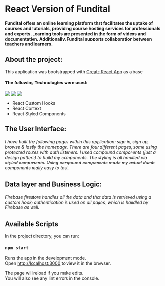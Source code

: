 # React Version of Fundital
#### Fundital offers an online learning platform that facilitates the uptake of courses and tutorials, providing course hosting services for professionals and experts. Learning tools are presented in the form of videos and documentation. Additionally, Fundital supports collaboration between teachers and learners.

## About the project:
This application was bootstrapped with [Create React App](https://github.com/facebook/create-react-app) as a base

#### The following Technologies were used:
<img align="left" src="https://img.shields.io/badge/react-%2320232a.svg?style=for-the-badge&logo=react&logoColor=%2361DAFB"/>
<img align="left" src="https://img.shields.io/badge/React_Router-CA4245?style=for-the-badge&logo=react-router&logoColor=white"/>
<img  src="https://img.shields.io/badge/Firebase-039BE5?style=for-the-badge&logo=Firebase&logoColor=%ffcc32"/>
<ul>
  <li>React Custom Hooks</li>
  <li>React Context</li>
  <li>React Styled Components</li>
</ul>

## The User Interface:
###### I have built the following pages within this application: sign in, sign up, browse & lastly the homepage. There are four different pages, some using protected routes with auth listeners. I used compound components (just a design pattern) to build my components. The styling is all handled via styled components. Using compound components made my actual dumb components really easy to test.

## Data layer and Business Logic:
###### Firebase firestore handles all the data and that data is retrieved using a custom hook; authentication is used on all pages, which is handled by Firebase as well.



## Available Scripts

In the project directory, you can run:

### `npm start`

Runs the app in the development mode.\
Open [http://localhost:3000](http://localhost:3000) to view it in the browser.

The page will reload if you make edits.\
You will also see any lint errors in the console.

